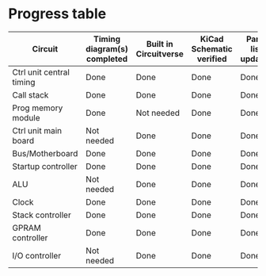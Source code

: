 # Progress table

| Circuit | Timing diagram(s) completed | Built in Circuitverse | KiCad Schematic verified | Parts list updated | KiCad PCB | PCB built/aquired | Assembled | Tested |
| - | - | - | - | - | - | - | - | - |
| Ctrl unit central timing | Done | Done | Done | Done | Done | - | - | - |
| Call stack | Done | Done | Done | Done | Done | - | -| - |
| Prog memory module | Done | Not needed | Done | Done | Done | - | - | - |
| Ctrl unit main board | Not needed | Done | Done | Done | Done | - | - | - |
| Bus/Motherboard | Done | Done | Done | Done | Done | - | - | - |
| Startup controller | Done | Done | Done | Done | Done | - | - | - |
| ALU | Not needed | Done | Done | Done | Done | - | - | - |
| Clock | Done | Done | Done | Done | Done | Working on it | - | - |
| Stack controller | Done | Done | Done | Done | Done | - | - | - |
| GPRAM controller | Done | Done | Done | Done | Done | - | - | - |
| I/O controller | Not needed | Done | Done | Done | Done | - | - | - |